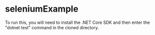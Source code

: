 # seleniumExample

To run this, you will need to install the .NET Core SDK and then enter the "dotnet test" command in the cloned directory.
